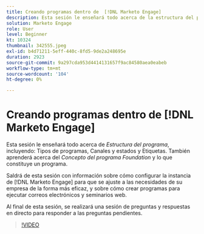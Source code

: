 ```yaml
---
title: Creando programas dentro de  [!DNL Marketo Engage]
description: Esta sesión le enseñará todo acerca de la estructura del programa, incluidos los tipos de programa, los canales y los estados y las etiquetas.
solution: Marketo Engage
role: User
level: Beginner
kt: 10324
thumbnail: 342555.jpeg
exl-id: b4d71211-5eff-440c-8fd5-9de2a248695e
duration: 2923
source-git-commit: 9a297cda953d4414131657f9ac84580aea0eabeb
workflow-type: tm+mt
source-wordcount: '104'
ht-degree: 0%

---
```


# Creando programas dentro de [!DNL Marketo Engage]

Esta sesión le enseñará todo acerca de *Estructura del programa*, incluyendo: Tipos de programas, Canales y estados y Etiquetas. También aprenderá acerca del *Concepto del programa Foundation* y lo que constituye un programa.

Saldrá de esta sesión con información sobre cómo configurar la instancia de [!DNL Marketo Engage] para que se ajuste a las necesidades de su empresa de la forma más eficaz, y sobre cómo crear programas para ejecutar correos electrónicos y seminarios web.

Al final de esta sesión, se realizará una sesión de preguntas y respuestas en directo para responder a las preguntas pendientes.

>[!VIDEO](https://video.tv.adobe.com/v/342555/?quality=12&learn=on)
